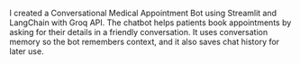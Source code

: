 I created a Conversational Medical Appointment Bot using Streamlit and LangChain with Groq API. The chatbot helps patients book appointments by asking for their details in a friendly conversation. It uses conversation memory so the bot remembers context, and it also saves chat history for later use.
